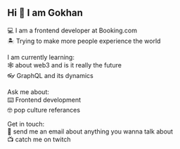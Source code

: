 ## Hi 👋 I am Gokhan

💻 I am a frontend developer at Booking.com\
🏝️ Trying to make more people experience the world

I am currently learning:\
🕸️ about web3 and is it really the future\
👓 GraphQL and its dynamics

Ask me about:\
⌨️ Frontend development\
🤓 pop culture referances

Get in touch:\
📧 send me an email about anything you wanna talk about\
📺 catch me on twitch
